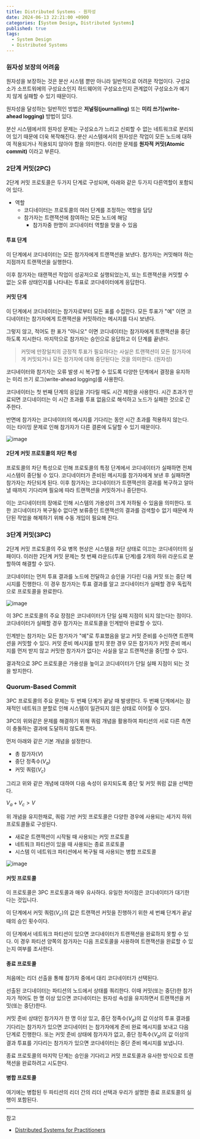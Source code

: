 ```yaml
---
title: Distributed Systems - 원자성
date: 2024-06-13 22:21:00 +0900
categories: [System Design, Distributed Systems]
published: true
tags:
  - System Design
  - Distributed Systems
---
```


### 원자성 보장의 어려움

원자성을 보장하는 것은 분산 시스템 뿐만 아니라 일반적으로 어려운 작업이다.
구성요소가 소프트워에의 구성요소인지 하드웨어의 구성요소인지 관계없이 구성요소가 예기치 않게 실패할 수 있기 때문이다.

원자성을 달성하는 일반적인 방법은 **저널링(journalling)** 또는 **미리 쓰기(write-ahead logging)** 방법이 있다.

분산 시스템에서의 원자성 문제는 구성요소가 느리고 신뢰할 수 없는 네트워크로 분리되어 있기 때문에 더욱 복작해진다.
분산 시스템에서의 원자성은 작업이 모든 노드에 대하여 적용되거나 적용되지 않아야 함을 의미한다. 이러한 문제를 **원자적 커밋(Atomic commit)** 이라고 부른다.

### 2단계 커밋(2PC)

2단계 커밋 프로토콜은 두가지 단계로 구성되며, 아래와 같은 두가지 다른역할이 포함되어 있다.

- 역할
  - 코디네이터는 프로토콜의 여러 단계를 조정하는 역할을 담당
  - 참가자는 트랜잭션에 참여하는 모든 노드에 해담
    - 참가자중 한명이 코디네이터 역할을 맞을 수 있음

#### 투표 단계

이 단계에서 코디네이터는 모든 참가자에게 트랜잭션을 보낸다.
참가자는 커밋해야 하는 지점까지 트랜잭션을 실행한다.

이후 참가자는 태랜잭션 작업이 성공저으로 실행되었는지, 또는 트랜잭션을 커밋할 수 없는 오류 상태인지를 나타내는 투표로 코디네이터에게 응답한다.

#### 커밋 단게

이 단계에서 코디네이터는 참가자로부터 모든 표를 수집한다.
모든 투표가 "예" 이면 코디네이터는 참가자에게 트랜잭션을 커밋하라는 메시지를 다시 보낸다.

그렇지 않고, 적어도 한 표가 "아니오" 이면 코디네이터는 참가자에게 트랜잭션을 중단하도록 지시한다.
마지막으로 참가자는 승인으로 응답하고 이 단계를 끝낸다.

> 커밋에 만장일치의 긍정적 투표가 필요하다는 사실은 트랜잭션이 모든 참가자에게 커밋되거나 모든 참가자에 대해 중단된다는 것을 의미한다. (원자성)

코디네이터와 참가자는 오류 발생 시 복구할 수 있도록 다양한 단계에서 결정을 유지하는 미리 쓰기 로그(write-ahead logging)를 사용한다.

코디네이터는 첫 번째 단계의 응답을 기다릴 때도 시간 제한을 사용한다.
시간 초과가 만료되면 코디네이터는 이 시간 초과를 투표 없음으로 해석하고 노드가 실패한 것으로 간주한다.

반면에 참가자는 코디네이터의 메시지를 기다리는 동안 시간 초과를 적용하지 않는다.
이는 타이밍 문제로 인해 참가자가 다른 결론에 도달할 수 있기 때문이다.

![image](https://media.licdn.com/dms/image/D4E12AQF_nGYUm0qpRw/article-cover_image-shrink_600_2000/0/1683496573327?e=2147483647&v=beta&t=xgZYgpYkcszy-Spgve_AAGagOoSp5enHH7z7vUFkPc0)

#### 2단계 커밋 프로토콜의 차단 특성

프로토콜의 차단 특성으로 인해 프로토콜의 특정 단계에서 코디네이터가 실패하면 전체 시스템이 중단될 수 있다.
코디네이터가 준비된 메시지를 참가자에게 보낸 후 실패하면 참가자는 차단되게 된다. 이후 참가자는 코디네이터가 트랜잭션의 결과를 복구하고 알아낼 때까지 기다리며 필요에 따라 트랜잭션을 커밋하거나 중단한다.

이는 코디네이터의 장애로 인해 시스템의 가용성이 크게 저하될 수 있음을 의미한다.
또한 코디네이터가 복구될수 없다면 보류중인 트랜잭션의 결과를 검색할수 없기 때문에 차단된 작업을 해제하기 위해 수동 개입이 필요해 진다.

### 3단계 커밋(3PC)

2단계 커밋 프로토콜의 주요 병목 현상은 시스템을 차단 상태로 이끄는 코디네이터의 실패이다.
이러한 2단계 커밋 문제는 첫 번째 라운드(투표 단계)를 2개의 하위 라운드로 분할하여 해결할 수 있다.

코디네이터는 먼저 투표 결과를 노드에 전달하고 승인을 기다린 다음 커밋 또는 중단 메시지를 진행한다.
이 경우 참가자는 투표 결과를 알고 코디네이터가 실패할 경우 독립적으로 프로토콜을 완료한다.

![image](https://www.researchgate.net/publication/30010757/figure/fig3/AS:651892602445835@1532434716911/3-Phase-Commit-Protocol.png)

이 3PC 프로토콜의 주요 장점은 코디네이터가 단일 실패 지점이 되지 않는다는 점이다.
코디네이터가 실패할 경우 참가자는 프로토콜을 인계받아 완료할 수 있다.

인계받는 참가자는 모든 참가자가 "예"로 투표했음을 알고 커밋 준비를 수신하면 트랜잭션을 커밋할 수 있다.
커밋 준비 메시지를 받지 못한 경우 모든 참가자가 커밋 준비 메시지를 먼저 받지 않고 커밋한 참가자가 없다는 사실을 알고 트랜잭션을 중단할 수 있다.

결과적으로 3PC 프로토콜은 가용성을 높이고 코디네이터가 단일 실패 지점이 되는 것을 방지한다.

### Quorum-Based Commit

3PC 프로토콜의 주요 문제는 두 번째 단계가 끝날 때 발생한다.
두 번째 단계에서는 잠재적인 네트워크 분할로 인해 시스템이 일관되지 않은 상태로 이어질 수 있다.

3PC의 위와같은 문제를 해결하기 위해 쿼럼 개념을 활용하여 파티션의 서로 다른 측면이 충돌하는 결과에 도달하지 않도록 한다.

먼저 아래와 같은 기본 개념을 설정한다.

- 총 참가자($V$)
- 중단 정족수($V_a$)
- 커밋 쿼럼($V_c$)

그리고 위와 같은 개념에 대하여 다음 속성이 유지되도록 중단 및 커밋 쿼럼 값을 선택한다.

$V_a + V_c > V$

위 개념을 유지한채로, 쿼럼 기반 커밋 프로토콜은 다양한 경우에 사용되는 세가지 하위 프로토콜들로 구성된다.

- 새로운 트랜잭션이 시작될 때 사용되는 커밋 프로토콜
- 네트워크 파티션이 있을 때 사용되는 종료 프로토콜
- 시스템 이 네트워크 파티션에서 복구될 때 사용되는 병합 프로토콜

![image](https://encrypted-tbn0.gstatic.com/images?q=tbn:ANd9GcQuE4fwtgoxtT70OBoCl6SjuGWdjLSwpzFUbg&s)

#### 커밋 프로토콜

이 프로토콜은 3PC 프로토콜과 매우 유사하다.
유일한 차이점은 코디네이터가 대기한다는 것입니다.

이 단계에서 커밋 쿼럼($V_c$)의 값은 트랜잭션 커밋을 진행하기 위한 세 번째 단계가 끝날 때의 승인 횟수이다.

이 단계에서 네트워크 파티션이 있으면 코디네이터가 트랜잭션을 완료하지 못할 수 있다.
이 경우 파티션 양쪽의 참가자는 다음 프로토콜을 사용하여 트랜잭션을 완료할 수 있는지 여부를 조사한다.

#### 종료 프로토콜

처음에는 리더 선출을 통해 참가자 중에서 대리 코디네이터가 선택된다.

선출된 코디네이터는 파티션의 노드에서 상태를 쿼리한다.
이때 커밋(또는 중단)한 참가자가 적어도 한 명 이상 있으면 코디네이터는 원자성 속성을 유지하면서 트랜잭션을 커밋(또는 중단)한다.

커밋 준비 상태인 참가자가 한 명 이상 있고, 중단 정족수($V_a$)의 값 이상의 투표 결과를 기다리는 참가자가 있으면 코디네이터 는 참가자에게 준비 완료 메시지를 보내고 다음 단계로 진행한다.
또는 커밋 준비 상태에 참가자가 없고, 중단 정족수($V_a$)의 값 이상의 결과 투표를 기다리는 참가자가 있으면 코디네이터는 중단 준비 메시지를 보냅니다.

종료 프로토콜의 마지막 단계는 승인을 기다리고 커밋 프로토콜과 유사한 방식으로 트랜잭션을 완료하려고 시도한다.

#### 병합 프로토콜

여기에는 병합된 두 파티션의 리더 간의 리더 선택과 우리가 설명한 종료 프로토콜의 실행이 포함된다.

---

참고

- [Distributed Systems for Practitioners](https://www.educative.io/courses/distributed-systems-practitioners)
